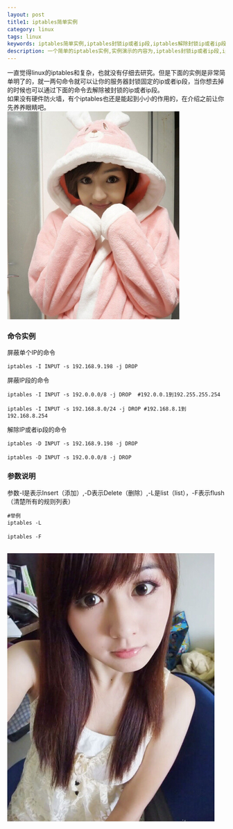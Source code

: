 ```yaml
---
layout: post
title1: iptables简单实例
category: linux
tags: linux
keywords: iptables简单实例,iptables封锁ip或者ip段,iptables解除封锁ip或者ip段
description: 一个简单的iptables实例,实例演示的内容为,iptables封锁ip或者ip段,iptables解除封锁ip或者ip段。
---
```

<p>一直觉得linux的iptables和复杂，也就没有仔细去研究。但是下面的实例是非常简单明了的，就一两句命令就可以让你的服务器封锁固定的ip或者ip段，当你想去掉的时候也可以通过下面的命令去解除被封锁的ip或者ip段。<br/>
如果没有硬件防火墙，有个iptables也还是能起到小小的作用的，在介绍之前让你先养养眼睛吧。<br/><img src='/assets/img/beauty/20140708142126.jpg'></p>

<h3>命令实例</h3>

<p>屏蔽单个IP的命令</p>

	iptables -I INPUT -s 192.168.9.198 -j DROP
	
<p>屏蔽IP段的命令</p>

	iptables -I INPUT -s 192.0.0.0/8 -j DROP  #192.0.0.1到192.255.255.254

	iptables -I INPUT -s 192.168.8.0/24 -j DROP #192.168.8.1到192.168.8.254

<p>解除IP或者ip段的命令</p>

	iptables -D INPUT -s 192.168.9.198 -j DROP

	iptables -D INPUT -s 192.0.0.0/8 -j DROP

<h3>参数说明</h3>

<p>
参数-I是表示Insert（添加）,-D表示Delete（删除）,-L是list（list），-F表示flush（清楚所有的规则列表）
</p>

	#举例
	iptables -L

	iptables -F

<br/>
<img src='/assets/img/beauty/20140708141928.jpg'>


